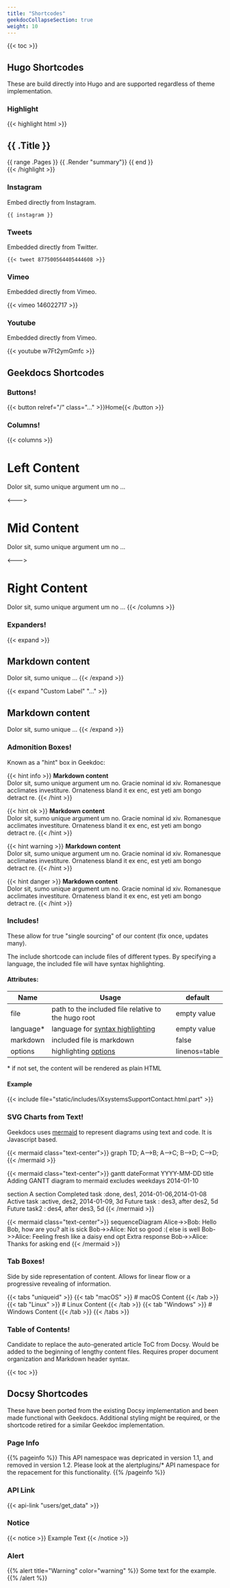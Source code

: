 ```yaml
---
title: "Shortcodes"
geekdocCollapseSection: true
weight: 10
---
```


{{< toc >}}

## Hugo Shortcodes
These are build directly into Hugo and are supported regardless of theme implementation.

### Highlight

{{< highlight html >}}
<section id="main">
  <div>
   <h1 id="title">{{ .Title }}</h1>
    {{ range .Pages }}
        {{ .Render "summary"}}
    {{ end }}
  </div>
</section>
{{< /highlight >}}

### Instagram

Embed directly from Instagram.

```
{{ instagram }}
```
### Tweets

Embedded directly from Twitter.

`{{< tweet 877500564405444608 >}}`

### Vimeo

Embedded directly from Vimeo.

{{< vimeo 146022717 >}}

### Youtube

Embedded directly from Vimeo.

{{< youtube w7Ft2ymGmfc >}}

## Geekdocs Shortcodes

### Buttons!

{{< button relref="/" class="..." >}}Home{{< /button >}}

### Columns!

{{< columns >}} <!-- begin columns block -->
# Left Content
Dolor sit, sumo unique argument um no ...

<--->

# Mid Content
Dolor sit, sumo unique argument um no ...

<--->

# Right Content
Dolor sit, sumo unique argument um no ...
{{< /columns >}}

### Expanders!

{{< expand >}}
## Markdown content
Dolor sit, sumo unique ...
{{< /expand >}}

{{< expand "Custom Label" "..." >}}
## Markdown content
Dolor sit, sumo unique ...
{{< /expand >}}

### Admonition Boxes!

Known as a "hint" box in Geekdoc:

{{< hint info >}}
**Markdown content**\
Dolor sit, sumo unique argument um no. Gracie nominal id xiv. Romanesque acclimates investiture.
Ornateness bland it ex enc, est yeti am bongo detract re.
{{< /hint >}}

{{< hint ok >}}
**Markdown content**\
Dolor sit, sumo unique argument um no. Gracie nominal id xiv. Romanesque acclimates investiture.
Ornateness bland it ex enc, est yeti am bongo detract re.
{{< /hint >}}

{{< hint warning >}}
**Markdown content**\
Dolor sit, sumo unique argument um no. Gracie nominal id xiv. Romanesque acclimates investiture.
Ornateness bland it ex enc, est yeti am bongo detract re.
{{< /hint >}}

{{< hint danger >}}
**Markdown content**\
Dolor sit, sumo unique argument um no. Gracie nominal id xiv. Romanesque acclimates investiture.
Ornateness bland it ex enc, est yeti am bongo detract re.
{{< /hint >}}

### Includes!

These allow for true "single sourcing" of our content (fix once, updates many).

The include shortcode can include files of different types.
By specifying a language, the included file will have syntax highlighting.

#### Attributes:

| Name | Usage | default |
|---|---|---|
|  file | path to the included file relative to the hugo root | empty value |
| language* | language for [syntax highlighting](https://gohugo.io/content-management/syntax-highlighting/#list-of-chroma-highlighting-languages)  | empty value |
| markdown | included file is markdown | false |
| options | highlighting [options](https://gohugo.io/content-management/syntax-highlighting/#highlight-shortcode) | linenos=table |

\* if not set, the content will be rendered as plain HTML

#### Example

{{< include file="static/includes/iXsystemsSupportContact.html.part" >}}

### SVG Charts from Text!
Geekdocs uses [mermaid](https://mermaid-js.github.io/mermaid/) to represent diagrams using text and code. It is Javascript based.

{{< mermaid class="text-center">}}
graph TD;
    A-->B;
    A-->C;
    B-->D;
    C-->D;
{{< /mermaid >}}

{{< mermaid class="text-center">}}
gantt
dateFormat  YYYY-MM-DD
title Adding GANTT diagram to mermaid
excludes weekdays 2014-01-10

section A section
Completed task            :done,    des1, 2014-01-06,2014-01-08
Active task               :active,  des2, 2014-01-09, 3d
Future task               :         des3, after des2, 5d
Future task2               :         des4, after des3, 5d
{{< /mermaid >}}

{{< mermaid class="text-center">}}
sequenceDiagram
    Alice->>Bob: Hello Bob, how are you?
    alt is sick
        Bob->>Alice: Not so good :(
    else is well
        Bob->>Alice: Feeling fresh like a daisy
    end
    opt Extra response
        Bob->>Alice: Thanks for asking
    end
{{< /mermaid >}}

### Tab Boxes!

Side by side representation of content.
Allows for linear flow or a progressive revealing of information.

{{< tabs "uniqueid" >}}
{{< tab "macOS" >}} # macOS Content {{< /tab >}}
{{< tab "Linux" >}} # Linux Content {{< /tab >}}
{{< tab "Windows" >}} # Windows Content {{< /tab >}}
{{< /tabs >}}

### Table of Contents!

Candidate to replace the auto-generated article ToC from Docsy.
Would be added to the beginning of lengthy content files.
Requires proper document organization and Markdown header syntax.

{{< toc >}}

## Docsy Shortcodes

These have been ported from the existing Docsy implementation and been made functional with Geekdocs.
Additional styling might be required, or the shortcode retired for a similar Geekdoc implementation.

### Page Info

{{% pageinfo %}}
This API namespace was depricated in version 1.1, and removed in version 1.2. 
Please look at the alertplugins/* API namespace for the repacement for this functionality.
{{% /pageinfo %}}

### API Link

{{< api-link "users/get_data" >}}

### Notice

{{< notice >}}
Example Text
{{< /notice >}}

### Alert

{{% alert title="Warning" color="warning" %}}
Some text for the example.
{{% /alert %}}
